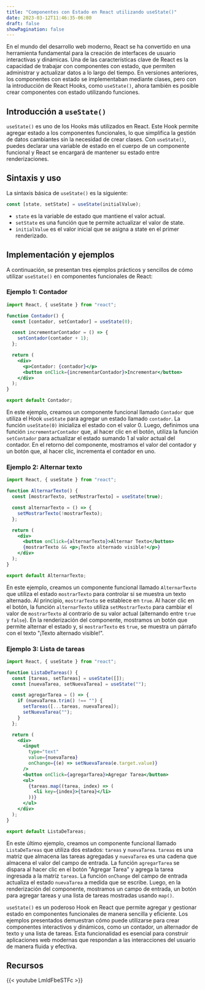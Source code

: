 ```yaml
---
title: "Componentes con Estado en React utilizando useState()"
date: 2023-03-12T11:46:35-06:00
draft: false
showPagination: false
---
```


En el mundo del desarrollo web moderno, React se ha convertido en una herramienta fundamental para la creación de interfaces de usuario interactivas y dinámicas. Una de las características clave de React es la capacidad de trabajar con componentes con estado, que permiten administrar y actualizar datos a lo largo del tiempo. En versiones anteriores, los componentes con estado se implementaban mediante clases, pero con la introducción de React Hooks, como `useState()`, ahora también es posible crear componentes con estado utilizando funciones.

## Introducción a `useState()`

`useState()` es uno de los Hooks más utilizados en React. Este Hook permite agregar estado a los componentes funcionales, lo que simplifica la gestión de datos cambiantes sin la necesidad de crear clases. Con `useState()`, puedes declarar una variable de estado en el cuerpo de un componente funcional y React se encargará de mantener su estado entre renderizaciones.

## Sintaxis y uso

La sintaxis básica de `useState()` es la siguiente:

```jsx
const [state, setState] = useState(initialValue);
```

- `state` es la variable de estado que mantiene el valor actual.
- `setState` es una función que te permite actualizar el valor de state.
- `initialValue` es el valor inicial que se asigna a state en el primer renderizado.

## Implementación y ejemplos

A continuación, se presentan tres ejemplos prácticos y sencillos de cómo utilizar `useState()` en componentes funcionales de React:

### Ejemplo 1: Contador

```jsx
import React, { useState } from "react";

function Contador() {
  const [contador, setContador] = useState(0);

  const incrementarContador = () => {
    setContador(contador + 1);
  };

  return (
    <div>
      <p>Contador: {contador}</p>
      <button onClick={incrementarContador}>Incrementar</button>
    </div>
  );
}

export default Contador;
```

En este ejemplo, creamos un componente funcional llamado `Contador` que utiliza el Hook `useState` para agregar un estado llamado `contador`. La función `useState(0)` inicializa el estado con el valor 0. Luego, definimos una función `incrementarContador` que, al hacer clic en el botón, utiliza la función `setContador` para actualizar el estado sumando 1 al valor actual del contador. En el retorno del componente, mostramos el valor del contador y un botón que, al hacer clic, incrementa el contador en uno.

### Ejemplo 2: Alternar texto

```jsx
import React, { useState } from "react";

function AlternarTexto() {
  const [mostrarTexto, setMostrarTexto] = useState(true);

  const alternarTexto = () => {
    setMostrarTexto(!mostrarTexto);
  };

  return (
    <div>
      <button onClick={alternarTexto}>Alternar Texto</button>
      {mostrarTexto && <p>¡Texto alternado visible!</p>}
    </div>
  );
}

export default AlternarTexto;
```

En este ejemplo, creamos un componente funcional llamado `AlternarTexto` que utiliza el estado `mostrarTexto` para controlar si se muestra un texto alternado. Al principio, `mostrarTexto` se establece en `true`. Al hacer clic en el botón, la función `alternarTexto` utiliza `setMostrarTexto` para cambiar el valor de `mostrarTexto` al contrario de su valor actual (alternando entre `true` y `false`). En la renderización del componente, mostramos un botón que permite alternar el estado y, si `mostrarTexto` es `true`, se muestra un párrafo con el texto "¡Texto alternado visible!".

### Ejemplo 3: Lista de tareas

```jsx
import React, { useState } from "react";

function ListaDeTareas() {
  const [tareas, setTareas] = useState([]);
  const [nuevaTarea, setNuevaTarea] = useState("");

  const agregarTarea = () => {
    if (nuevaTarea.trim() !== "") {
      setTareas([...tareas, nuevaTarea]);
      setNuevaTarea("");
    }
  };

  return (
    <div>
      <input
        type="text"
        value={nuevaTarea}
        onChange={(e) => setNuevaTarea(e.target.value)}
      />
      <button onClick={agregarTarea}>Agregar Tarea</button>
      <ul>
        {tareas.map((tarea, index) => (
          <li key={index}>{tarea}</li>
        ))}
      </ul>
    </div>
  );
}

export default ListaDeTareas;
```

En este último ejemplo, creamos un componente funcional llamado `ListaDeTareas` que utiliza dos estados: `tareas` y `nuevaTarea`. `tareas` es una matriz que almacena las tareas agregadas y `nuevaTarea` es una cadena que almacena el valor del campo de entrada. La función `agregarTarea` se dispara al hacer clic en el botón "Agregar Tarea" y agrega la tarea ingresada a la matriz `tareas`. La función `onChange` del campo de entrada actualiza el estado `nuevaTarea` a medida que se escribe. Luego, en la renderización del componente, mostramos un campo de entrada, un botón para agregar tareas y una lista de tareas mostradas usando `map()`.

`useState()` es un poderoso Hook en React que permite agregar y gestionar estado en componentes funcionales de manera sencilla y eficiente. Los ejemplos presentados demuestran cómo puede utilizarse para crear componentes interactivos y dinámicos, como un contador, un alternador de texto y una lista de tareas. Esta funcionalidad es esencial para construir aplicaciones web modernas que respondan a las interacciones del usuario de manera fluida y efectiva.

## Recursos

{{< youtube LmldFbeSTFc >}}
